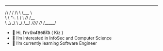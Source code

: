  __  __     __     ______    
/\ \/ /    /\ \   /\___  \   
\ \  _"-.  \ \ \  \/_/  /__  
 \ \_\ \_\  \ \_\   /\_____\ 
  \/_/\/_/   \/_/   \/_____/


- 👋 Hi, I’m ̷0̷x̴4̸B̶6̴9̸7̸A̷  ( Kiz )
- 👀 I’m interested in InfoSec and Computer Science
- 🌱 I’m currently learning Software Engineer
<!-- - 📫 Contact me : fb.com/ikiz.ikiz.14 --->

<!---
kizcntt/kizcntt is a ✨ special ✨ repository because its `README.md` (this file) appears on your GitHub profile.
You can click the Preview link to take a look at your changes.
--->
